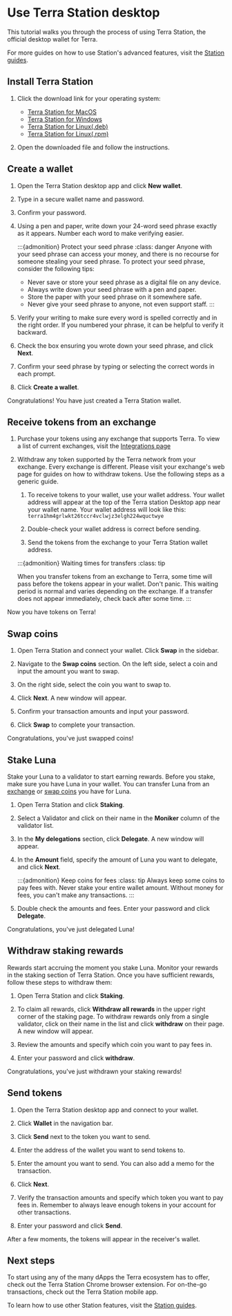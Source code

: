 # Use Terra Station desktop

This tutorial walks you through the process of using Terra Station, the official desktop wallet for Terra.

For more guides on how to use Station's advanced features, visit the [Station guides](../station-guides/README.md).

## Install Terra Station

1. Click the download link for your operating system:

    - [Terra Station for MacOS](https://github.com/terra-money/station/releases/download/v3.5.0/Terra.Station-1.1.0.dmg)
    - [Terra Station for Windows](https://github.com/terra-money/station/releases/download/v3.5.0/Terra.Station.Setup.1.1.0.exe)
    - [Terra Station for Linux(.deb)](https://github.com/terra-money/station/releases/download/v3.5.0/station-electron_1.1.1_amd64.deb)
    - [Terra Station for Linux(.rpm)](https://github.com/terra-money/station/releases/download/v3.5.0/station-electron-1.1.1.x86_64.rpm)

2. Open the downloaded file and follow the instructions.

## Create a wallet

1. Open the Terra Station desktop app and click **New wallet**.

2. Type in a secure wallet name and password.

3. Confirm your password.

4. Using a pen and paper, write down your 24-word seed phrase exactly as it appears. Number each word to make verifying easier.

    :::{admonition} Protect your seed phrase
    :class: danger
    Anyone with your seed phrase can access your money, and there is no recourse for someone stealing your seed phrase. To protect your seed phrase, consider the following tips:

    - Never save or store your seed phrase as a digital file on any device.
    - Always write down your seed phrase with a pen and paper.
    - Store the paper with your seed phrase on it somewhere safe.
    - Never give your seed phrase to anyone, not even support staff.
    :::

5. Verify your writing to make sure every word is spelled correctly and in the right order. If you numbered your phrase, it can be helpful to verify it backward.

6. Check the box ensuring you wrote down your seed phrase, and click **Next**.

7. Confirm your seed phrase by typing or selecting the correct words in each prompt.

8. Click **Create a wallet**.

Congratulations! You have just created a Terra Station wallet.

## Receive tokens from an exchange

1. Purchase your tokens using any exchange that supports Terra. To view a list of current exchanges, visit the [Integrations page](../../ecosystem/integrations.md)

1. Withdraw any token supported by the Terra network from your exchange. Every exchange is different. Please visit your exchange's web page for guides on how to withdraw tokens. Use the following steps as a generic guide.

    1. To receive tokens to your wallet, use your wallet address. Your wallet address will appear at the top of the Terra station Desktop app near your wallet name. Your wallet address will look like this: `terra1hm4grlwkt26tccr4vclwjz3elgh224wquctwye`

    1. Double-check your wallet address is correct before sending.

    1. Send the tokens from the exchange to your Terra Station wallet address.

    :::{admonition}  Waiting times for transfers
    :class: tip

    When you transfer tokens from an exchange to Terra, some time will pass before the tokens appear in your wallet. Don't panic. This waiting period is normal and varies depending on the exchange. If a transfer does not appear immediately, check back after some time.
    :::

Now you have tokens on Terra!

## Swap coins

1. Open Terra Station and connect your wallet. Click **Swap** in the sidebar.

2. Navigate to the **Swap coins** section. On the left side, select a coin and input the amount you want to swap.

3. On the right side, select the coin you want to swap to.

4. Click **Next**. A new window will appear.

5. Confirm your transaction amounts and input your password.

6. Click **Swap** to complete your transaction.

Congratulations, you've just swapped coins!

## Stake Luna

Stake your Luna to a validator to start earning rewards. Before you stake, make sure you have Luna in your wallet. You can transfer Luna from an [exchange](#receive-tokens-from-an-exchange) or [swap coins](#swap-coins) you have for Luna.

1. Open Terra Station and click **Staking**.

2. Select a Validator and click on their name in the **Moniker** column of the validator list.

3. In the **My delegations** section, click **Delegate**. A new window will appear.

4. In the **Amount** field, specify the amount of Luna you want to delegate, and click **Next**.

    :::{admonition} Keep coins for fees
    :class: tip
    Always keep some coins to pay fees with. Never stake your entire wallet amount. Without money for fees, you can't make any transactions.
    :::

5. Double check the amounts and fees. Enter your password and click **Delegate**.

Congratulations, you've just delegated Luna!

## Withdraw staking rewards

Rewards start accruing the moment you stake Luna. Monitor your rewards in the staking section of Terra Station. Once you have sufficient rewards, follow these steps to withdraw them:

1. Open Terra Station and click **Staking**.

2. To claim all rewards, click **Withdraw all rewards** in the upper right corner of the staking page. To withdraw rewards only from a single validator, click on their name in the list and click **withdraw** on their page.  A new window will appear.

2. Review the amounts and specify which coin you want to pay fees in.

3. Enter your password and click **withdraw**.

Congratulations, you've just withdrawn your staking rewards!

## Send tokens

1. Open the Terra Station desktop app and connect to your wallet.

2. Click **Wallet** in the navigation bar.

3. Click **Send** next to the token you want to send.

3. Enter the address of the wallet you want to send tokens to.

4. Enter the amount you want to send. You can also add a memo for the transaction.

5. Click **Next**.

6. Verify the transaction amounts and specify which token you want to pay fees in. Remember to always leave enough tokens in your account for other transactions.

7.  Enter your password and click **Send**.

After a few moments, the tokens will appear in the receiver's wallet.

## Next steps

To start using any of the many dApps the Terra ecosystem has to offer, check out the Terra Station Chrome browser extension. For on-the-go transactions, check out the Terra Station mobile app.

To learn how to use other Station features, visit the [Station guides](../station-guides/README.md).
